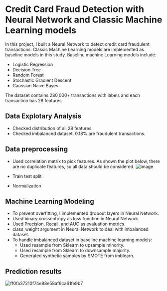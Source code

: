 # Credit Card Fraud Detection with Neural Network and Classic Machine Learning models
In this project, I built a Neural Network to detect credit card fraudulent transactions. Classic Machine Learning models are implemented as baseline models in this study. 
Baseline machine Learning models include:
* Logistic Regression
* Decision Tree
* Random Forest
* Stochastic Gradient Descent
* Gaussian Naive Bayes

The dataset contains 280,000+ transactions with labels and each transaction has 28 features. 

## Data Explotary Analysis
* Checked distribution of all 28 features. 
* Checked imbalanced dataset. 0.18% are fraudulent transactions. 

## Data preprocessing
* Used correlation matrix to pick features. As shown the plot below, there are no duplicate features, so all data should be considered.
![image](https://user-images.githubusercontent.com/55510330/171545684-54e19fd4-d875-46a4-b6f9-01aa92de8802.png)

* Train test split
* Normalization

## Machine Learning Modeling
* To prevent overfitting, I implemented dropout layers in Neural Network. 
* Used binary crossentropy as loss function in Neural Network. 
* Used Precision, Recall, and AUC as evaluation metrics.
* class_weight argument in Neural Network to deal with imbalanced dataset. 
* To handle imbalanced dataset in baseline machine learning models:
  * Used resample from Sklearn to upsample minority.
  * Used resample from Sklearn to downsample majority. 
  * Generated synthetic samples by SMOTE from imblearn.

## Prediction results
![ff0fa37210f74e88e58af6ca61fe9b7](https://user-images.githubusercontent.com/55510330/171550351-17c077e9-6e8f-42d5-bfed-8ce382eae4c1.png)
